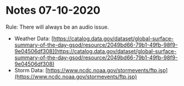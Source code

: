 # Notes 07-10-2020

Rule: There will always be an audio issue.

* Weather Data: [https://catalog.data.gov/dataset/global-surface-summary-of-the-day-gsod/resource/2049bd66-79b1-49fb-98f9-9e04506df308](https://catalog.data.gov/dataset/global-surface-summary-of-the-day-gsod/resource/2049bd66-79b1-49fb-98f9-9e04506df308)
* Storm Data: [https://www.ncdc.noaa.gov/stormevents/ftp.jsp](https://www.ncdc.noaa.gov/stormevents/ftp.jsp)

